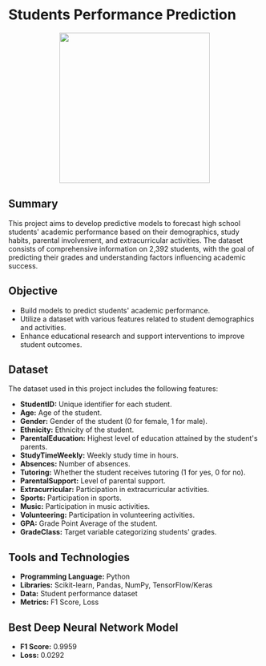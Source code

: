 # Students Performance Prediction
<p align="center"> <img src="https://github.com/user-attachments/assets/8f572ad8-8ee3-4bf6-81ed-f8b7af3e11be" height="300"/> </p>

## Summary
This project aims to develop predictive models to forecast high school students' academic performance based on their demographics, study habits, parental involvement, and extracurricular activities. The dataset consists of comprehensive information on 2,392 students, with the goal of predicting their grades and understanding factors influencing academic success.

## Objective
- Build models to predict students' academic performance.
- Utilize a dataset with various features related to student demographics and activities.
- Enhance educational research and support interventions to improve student outcomes.

## Dataset
The dataset used in this project includes the following features:
- **StudentID:** Unique identifier for each student.
- **Age:** Age of the student.
- **Gender:** Gender of the student (0 for female, 1 for male).
- **Ethnicity:** Ethnicity of the student.
- **ParentalEducation:** Highest level of education attained by the student's parents.
- **StudyTimeWeekly:** Weekly study time in hours.
- **Absences:** Number of absences.
- **Tutoring:** Whether the student receives tutoring (1 for yes, 0 for no).
- **ParentalSupport:** Level of parental support.
- **Extracurricular:** Participation in extracurricular activities.
- **Sports:** Participation in sports.
- **Music:** Participation in music activities.
- **Volunteering:** Participation in volunteering activities.
- **GPA:** Grade Point Average of the student.
- **GradeClass:** Target variable categorizing students' grades.

## Tools and Technologies
- **Programming Language:** Python
- **Libraries:** Scikit-learn, Pandas, NumPy, TensorFlow/Keras
- **Data:** Student performance dataset
- **Metrics:** F1 Score, Loss

## Best Deep Neural Network Model
- **F1 Score:** 0.9959
- **Loss:** 0.0292


